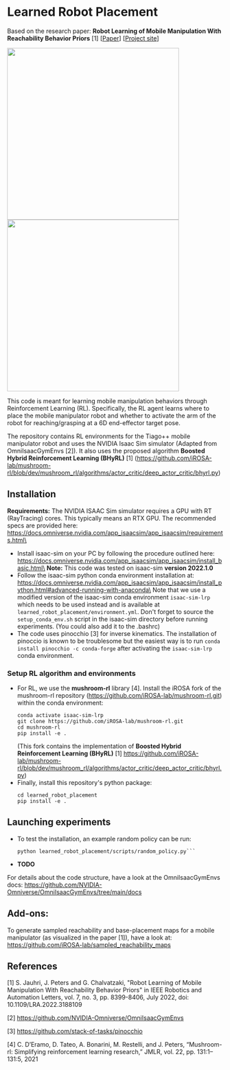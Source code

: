 # Learned Robot Placement

Based on the research paper: **Robot Learning of Mobile Manipulation With Reachability Behavior Priors** [1] [[Paper](https://arxiv.org/abs/2203.04051)] [[Project site](https://irosalab.com/rlmmbp/)]

<p float="left">
  <img src="https://irosalab853468903.files.wordpress.com/2022/02/1mreach.gif?w=543" width="400" />
  <img src="https://irosalab853468903.files.wordpress.com/2022/02/tablemultiobj.gif?w=543" width="400" /> 
</p>

This code is meant for learning mobile manipulation behaviors through Reinforcement Learning (RL). Specifically, the RL agent learns where to place the mobile manipulator robot and whether to activate the arm of the robot for reaching/grasping at a 6D end-effector target pose.

The repository contains RL environments for the Tiago++ mobile manipulator robot and uses the NVIDIA Isaac Sim simulator (Adapted from OmniIsaacGymEnvs [2]). It also uses the proposed algorithm **Boosted Hybrid Reinforcement Learning (BHyRL)** [1] (https://github.com/iROSA-lab/mushroom-rl/blob/dev/mushroom_rl/algorithms/actor_critic/deep_actor_critic/bhyrl.py)

## Installation

__Requirements:__ The NVIDIA ISAAC Sim simulator requires a GPU with RT (RayTracing) cores. This typically means an RTX GPU. The recommended specs are provided here: https://docs.omniverse.nvidia.com/app_isaacsim/app_isaacsim/requirements.html\

- Install isaac-sim on your PC by following the procedure outlined here: https://docs.omniverse.nvidia.com/app_isaacsim/app_isaacsim/install_basic.html\
**Note:** This code was tested on isaac-sim **version 2022.1.0**
- Follow the isaac-sim python conda environment installation at: https://docs.omniverse.nvidia.com/app_isaacsim/app_isaacsim/install_python.html#advanced-running-with-anaconda\
Note that we use a modified version of the isaac-sim conda environment `isaac-sim-lrp` which needs to be used instead and is available at `learned_robot_placement/environment.yml`. Don't forget to source the `setup_conda_env.sh` script in the isaac-sim directory before running experiments. (You could also add it to the .bashrc)
- The code uses pinocchio [3] for inverse kinematics. The installation of pinoccio is known to be troublesome but the easiest way is to run `conda install pinocchio -c conda-forge` after activating the `isaac-sim-lrp ` conda environment.

### Setup RL algorithm and environments
- For RL, we use the **mushroom-rl** library [4]. Install the iROSA fork of the mushroom-rl repository (https://github.com/iROSA-lab/mushroom-rl.git) within the conda environment:
    ```
    conda activate isaac-sim-lrp
    git clone https://github.com/iROSA-lab/mushroom-rl.git
    cd mushroom-rl
    pip install -e .
    ```
    (This fork contains the implementation of **Boosted Hybrid Reinforcement Learning (BHyRL)** [1] https://github.com/iROSA-lab/mushroom-rl/blob/dev/mushroom_rl/algorithms/actor_critic/deep_actor_critic/bhyrl.py)
- Finally, install this repository's python package:
    ```
    cd learned_robot_placement
    pip install -e .
    ```

## Launching experiments

- To test the installation, an example random policy can be run:
    ```
    python learned_robot_placement/scripts/random_policy.py```
- ****TODO****

For details about the code structure, have a look at the OmniIsaacGymEnvs docs: https://github.com/NVIDIA-Omniverse/OmniIsaacGymEnvs/tree/main/docs

## Add-ons:

To generate sampled reachability and base-placement maps for a mobile manipulator (as visualized in the paper [1]), have a look at: https://github.com/iROSA-lab/sampled_reachability_maps

## References

[1] S. Jauhri, J. Peters and G. Chalvatzaki, "Robot Learning of Mobile Manipulation With Reachability Behavior Priors" in IEEE Robotics and Automation Letters, vol. 7, no. 3, pp. 8399-8406, July 2022, doi: 10.1109/LRA.2022.3188109

[2] https://github.com/NVIDIA-Omniverse/OmniIsaacGymEnvs

[3] https://github.com/stack-of-tasks/pinocchio

[4] C. D’Eramo, D. Tateo, A. Bonarini, M. Restelli, and J. Peters, “Mushroom-rl: Simplifying reinforcement learning research,” JMLR, vol. 22, pp. 131:1–131:5, 2021
